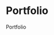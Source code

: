 # Portfolio
Portfolio
<!DOCTYPE HTML PUBLIC "-//W3C//DTD HTML 4.01 Transitional//EN" "http://www.w3.org/TR/html4/loose.dtd">
<html lang="en" style="width:100%; height:100%;">
<head>
  <meta http-equiv="content-type" content="text/html; charset=utf-8">
  
</head>
  <body style="width:100%; height:100%; margin:0;">
    <https://docs.google.com/viewer?url=https://github.com/MohammadHarake/Portfolio/blob/main/ALHarake_portfolio.pdf &embedded=true" style="width:100%; height:100%;" frameborder="0">
  </body>
</html>
